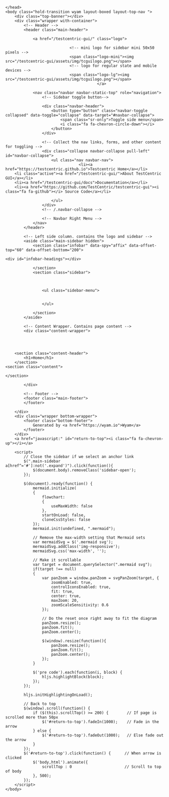 ﻿<!DOCTYPE html>
<html>
    <head>
        <meta charset="utf-8">
        <meta http-equiv="X-UA-Compatible" content="IE=Edge" />
        <meta name="description" />
        <meta name="keywords" content="static content generator,static site generator,static site,HTML,web development,.NET,C#,Razor,Markdown,YAML" />
        <meta name="viewport" content="width=device-width, initial-scale=1.0">
        <link rel="shortcut icon" href="/testcentric-gui/assets/img/favicon.ico" type="image/x-icon">
        <link rel="icon" href="/testcentric-gui/assets/img/favicon.ico" type="image/x-icon">
        <title>TestCentric - Home</title>
        <link href="/testcentric-gui/assets/css/highlight.css" rel="stylesheet">
        <link href="/testcentric-gui/assets/css/bootstrap/bootstrap.css" rel="stylesheet" />
        <link href="/testcentric-gui/assets/css/adminlte/AdminLTE.css" rel="stylesheet" />
        <link href="/testcentric-gui/assets/css/theme/theme.css" rel="stylesheet" />
        <link href="//fonts.googleapis.com/css?family=Roboto+Mono:400,700|Roboto:400,400i,700,700i" rel="stylesheet">
        <link href="/testcentric-gui/assets/css/font-awesome.min.css" rel="stylesheet" type="text/css">
        <link href="/testcentric-gui/assets/css/override.css" rel="stylesheet" />
        <script src="/testcentric-gui/assets/js/jquery-2.2.3.min.js"></script>
        <script src="/testcentric-gui/assets/js/bootstrap.min.js"></script>        
        <script src="/testcentric-gui/assets/js/app.min.js"></script>         
        <script src="/testcentric-gui/assets/js/highlight.pack.js"></script>   
        <script src="/testcentric-gui/assets/js/jquery.slimscroll.min.js"></script>
        <script src="/testcentric-gui/assets/js/jquery.sticky-kit.min.js"></script>
        <script src="/testcentric-gui/assets/js/mermaid.min.js"></script>
        <script src="/testcentric-gui/assets/js/svg-pan-zoom.min.js"></script>
        <!--[if lt IE 9]>
        <script src="/testcentric-gui/assets/js/html5shiv.min.js"></script>
        <script src="/testcentric-gui/assets/js/respond.min.js"></script>
        <![endif]-->  

        
    </head>
    <body class="hold-transition wyam layout-boxed layout-top-nav ">    
        <div class="top-banner"></div>
        <div class="wrapper with-container">
            <!-- Header -->
            <header class="main-header">   
                     
                <a href="/testcentric-gui/" class="logo">

                                <!-- mini logo for sidebar mini 50x50 pixels -->
                                <span class="logo-mini"><img src="/testcentric-gui/assets/img/tcguilogo.png"></span>
                                <!-- logo for regular state and mobile devices -->
                                <span class="logo-lg"><img src="/testcentric-gui/assets/img/tcguilogo.png"></span>
                                            </a>   
                         
                <nav class="navbar navbar-static-top" role="navigation">
                    <!-- Sidebar toggle button-->
                                        
                    <div class="navbar-header">
                        <button type="button" class="navbar-toggle collapsed" data-toggle="collapse" data-target="#navbar-collapse">
                            <span class="sr-only">Toggle side menu</span>
                            <i class="fa fa-chevron-circle-down"></i>
                        </button>
                    </div>
            
                    <!-- Collect the nav links, forms, and other content for toggling -->
                    <div class="collapse navbar-collapse pull-left" id="navbar-collapse">
                        <ul class="nav navbar-nav">                            
                                    <li><a href="https://testcentric.github.io">Testcentric Home</a></li>
        <li class="active"><a href="/testcentric-gui/">About TestCentric GUI</a></li>
        <li><a href="/testcentric-gui/docs">Documentation</a></li>
        <li><a href="https://github.com/TestCentric/testcentric-gui"><i class="fa fa-github"></i> Source Code</a></li>
 
                        </ul>       
                    </div>
                    <!-- /.navbar-collapse -->
                
                    <!-- Navbar Right Menu -->
                </nav>
            </header>
            
            <!-- Left side column. contains the logo and sidebar -->
            <aside class="main-sidebar hidden">
                <section class="infobar" data-spy="affix" data-offset-top="60" data-offset-bottom="200"> 
                    	
    <div id="infobar-headings"></div>

                </section>
                <section class="sidebar">    
                                     
                    

                    <ul class="sidebar-menu">
                        

                    </ul>
                            
                </section>                
            </aside>
            
            <!-- Content Wrapper. Contains page content -->
            <div class="content-wrapper">
                



		<section class="content-header">
			<h1>Home</h1>
		</section>
	<section class="content">
		
	</section>
                
            </div>           
            
            <!-- Footer -->
            <footer class="main-footer">
            </footer>
            
        </div>
        <div class="wrapper bottom-wrapper">
            <footer class="bottom-footer">
                Generated by <a href="https://wyam.io">Wyam</a>
            </footer>
        </div>
        <a href="javascript:" id="return-to-top"><i class="fa fa-chevron-up"></i></a>
        
        <script>           
            // Close the sidebar if we select an anchor link
            $(".main-sidebar a[href^='#']:not('.expand')").click(function(){
                $(document.body).removeClass('sidebar-open');
            });
            
            $(document).ready(function() {
                mermaid.initialize(
                {
                    flowchart:
                    {
                        useMaxWidth: false
                    },
					startOnLoad: false,
					cloneCssStyles: false
                });     
                mermaid.init(undefined, ".mermaid");

                // Remove the max-width setting that Mermaid sets
                var mermaidSvg = $('.mermaid svg');
                mermaidSvg.addClass('img-responsive');
                mermaidSvg.css('max-width', '');

                // Make it scrollable
				var target = document.querySelector(".mermaid svg");
				if(target !== null)
				{
					var panZoom = window.panZoom = svgPanZoom(target, {
						zoomEnabled: true,
						controlIconsEnabled: true,
						fit: true,
						center: true,
                        maxZoom: 20,
                        zoomScaleSensitivity: 0.6
					});			                          

                    // Do the reset once right away to fit the diagram
                    panZoom.resize();
                    panZoom.fit();
                    panZoom.center();
                    
                    $(window).resize(function(){
                        panZoom.resize();
                        panZoom.fit();
                        panZoom.center();
                    });
				}
                
                $('pre code').each(function(i, block) {
                    hljs.highlightBlock(block);
                });  
            });

            hljs.initHighlightingOnLoad();

            // Back to top
            $(window).scroll(function() {
                if ($(this).scrollTop() >= 200) {        // If page is scrolled more than 50px
                    $('#return-to-top').fadeIn(1000);    // Fade in the arrow
                } else {
                    $('#return-to-top').fadeOut(1000);   // Else fade out the arrow
                }
            });
            $('#return-to-top').click(function() {      // When arrow is clicked
                $('body,html').animate({
                    scrollTop : 0                       // Scroll to top of body
                }, 500);
            });
        </script>
    </body>
</html>